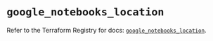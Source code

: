 # `google_notebooks_location`

Refer to the Terraform Registry for docs: [`google_notebooks_location`](https://registry.terraform.io/providers/hashicorp/google-beta/5.22.0/docs/resources/google_notebooks_location).
